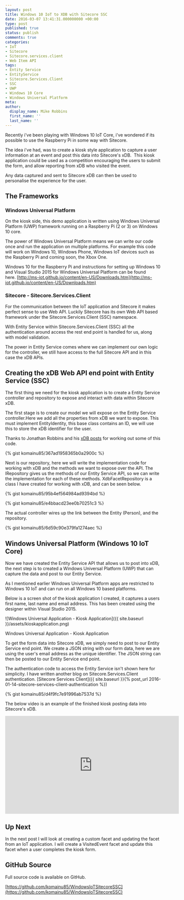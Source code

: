 ```yaml
---
layout: post
title: Windows 10 IoT to XDB with Sitecore SSC
date: 2016-03-07 13:41:31.000000000 +00:00
type: post
published: true
status: publish
comments: true
categories:
- IoT
- Sitecore
- Sitecore.services.client
- Web Item API
tags:
- Entity Service
- EntityService
- Sitecore.Services.Client
- SSC
- UWP
- Windows 10 Core
- Windows Universal Platform
meta:
author:
  display_name: Mike Robbins
  first_name: ''
  last_name: ''
---
```

Recently i've been playing with Windows 10 IoT Core, i've wondered if its possible to use the Raspberry Pi in some way with Sitecore.

The idea i've had, was to create a kiosk style application to capture a user information at an event and post this data into Sitecore's xDB.  This kiosk application could be used as a competition encouraging the users to submit the form, and allow reporting from xDB who visited the event.

Any data captured and sent to Sitecore xDB can then be used to personalise the experience for the user.

## The Frameworks

### Windows Universal Platform

On the kiosk side, this demo application is written using Windows Universal Platform (UWP) framework running on a Raspberry Pi (2 or 3) on Windows 10 core.

The power of Windows Universal Platform means we can write our code once and run the application on multiple platforms. For example this code will work on Windows 10, Windows Phone, Windows IoT devices such as the Raspberry Pi and coming soon, the Xbox One.

Windows 10 for the Raspberry Pi and instructions for setting up Windows 10 and Visual Studio 2015 for Windows Universal Platform can be found here. [http://ms-iot.github.io/content/en-US/Downloads.htm](http://ms-iot.github.io/content/en-US/Downloads.htm)

### Sitecore - Sitecore.Services.Client

For the communication between the IoT application and Sitecore it makes perfect sense to use Web API. Luckily Sitecore has its own Web API based framework under the Sitecore.Services.Client (SSC) namespace.

With Entity Service within Sitecore.Services.Client (SSC) all the authentication around access the rest end point is handled for us, along with model validation.

The power in Entity Service comes where we can implement our own logic for the controller, we still have access to the full Sitecore API and in this case the xDB APIs.

## Creating the xDB Web API end point with Entity Service (SSC)

The first thing we need for the kiosk application is to create a Entity Service controller and repository to expose and interact with data within Sitecore xDB.

The first stage is to create our model we will expose on the Entity Service controller.Here we add all the properties from xDB we want to expose. This must implement EntityIdentity, this base class contains an ID, we will use this to store the xDB identifier for the user.

Thanks to Jonathan Robbins and his [xDB posts](http://jonathanrobbins.co.uk/tag/xdb/) for working out some of this code.

{% gist komainu85/367ad1958365b0a2900c %}

Next is our repository, here we will write the implementation code for working with xDB and the methods we want to expose over the API. The IRepository gives us the methods of our Entity Service API, so we can write the implementation for each of these methods. XdbFacetRepository is a class I have created for working with xDB, and can be seen below.

{% gist komainu85/95b4ef564984ad9394bd %}

{% gist komainu85/e4bbacd23ee0b70251c3 %}

The actual controller wires up the link between the Entity (Person), and the repository.

{% gist komainu85/6d59c90e379fa1274aec %}

## Windows Universal Platform (Windows 10 IoT Core)

Now we have created the Entity Service API that allows us to post into xDB, the next step is to created a Windows Universal Platform (UWP) that can capture the data and post to our Entity Service.

As I mentioned earlier Windows Universal Platform apps are restricted to Windows 10 IoT and can run on all Windows 10 based platforms.

Below is a screen shot of the kiosk application I created, it captures a users first name, last name and email address. This has been created using the designer within Visual Studio 2015.

![Windows Universal Application - Kiosk Application]({{ site.baseurl }}/assets/kioskapplication.png)

Windows Universal Application - Kiosk Application

To get the form data into Sitecore xDB, we simply need to post to our Entity Service end point. We create a JSON string with our form data, here we are using the user's email address as the unique identifier. The JSON string can then be posted to our Entity Service end point.

The authentication code to access the Entity Service isn't shown here for simplicity. I have written another blog on Sitecore.Services.Client authentication. [Sitecore Services Client]({{ site.baseurl }}{% post_url  2016-01-14-sitecore-services-client-authentication %})

{% gist komainu85/d4f9fc7e91996ab7537d %}

The below video is an example of the finished kiosk posting data into Sitecore's xDB.

<iframe width="560" height="315" src="https://www.youtube.com/embed/zRDuu99RB0Y" frameborder="0" allowfullscreen=""></iframe>

## Up Next

In the next post I will look at creating a custom facet and updating the facet from an IoT application. I will create a VisitedEvent facet and update this facet when a user completes the kiosk form.

## GitHub Source

Full source code is available on GitHub.

[https://github.com/komainu85/WindowsIoTSitecoreSSC](https://github.com/komainu85/WindowsIoTSitecoreSSC)
